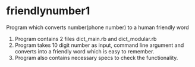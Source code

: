 # friendlynumber1
Program which converts number(phone number) to a human friendly word

1) Program contains 2 files dict_main.rb and dict_modular.rb
2) Program takes 10 digit number as input, command line argument and converts into a friendly word which is easy to remember.
3) Program also contains necessary specs to check the functionality.

